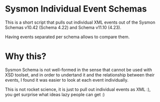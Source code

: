 # Sysmon Individual Event Schemas

This is a short script that pulls out individual XML events out of the Sysmon Schemas v10.42 (Schema 4.22) and Schema v11.10 (4.23).

Having events separated per schema allows to compare them.


# Why this?

Sysmon Schema is not well-formed in the sense that cannot be used with XSD toolset, and in order to undertand it and the
relationship between their events, I found it was easier to look at each event individually.

This is not rocket science, it is just to pull out individual events as XML :), you get surprise what ideas lazy people can get :)


